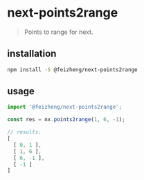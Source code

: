 # next-points2range
> Points to range for next.

## installation
```bash
npm install -S @feizheng/next-points2range
```

## usage
```js
import '@feizheng/next-points2range';

const res = nx.points2range(1, 6, -1);

// results:
[
  [ 0, 1 ], 
  [ 1, 6 ], 
  [ 6, -1 ], 
  [ -1 ] 
]
```
